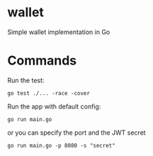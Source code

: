 # wallet
Simple wallet implementation in Go

# Commands

Run the test:
```
go test ./... -race -cover
```

Run the app with default config:
```
go run main.go
```

or you can specify the port and the JWT secret
```
go run main.go -p 8080 -s "secret"
```

